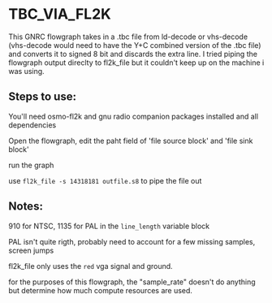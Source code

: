# TBC_VIA_FL2K

This GNRC flowgraph takes in a .tbc file from ld-decode or vhs-decode (vhs-decode would need to have the Y+C combined version of the .tbc file) and converts it to signed 8 bit and discards the extra line. I tried piping the flowgraph output direclty to fl2k_file but it couldn't keep up on the machine i was using. 

## Steps to use:

You'll need osmo-fl2k and gnu radio companion packages installed and all dependencies

Open the flowgraph, edit the paht field of 'file source block' and 'file sink block'

run the graph

use `fl2k_file -s 14318181 outfile.s8` to pipe the file out

## Notes:

910 for NTSC, 1135 for PAL in the `line_length` variable block

PAL isn't quite rigth, probably need to account for a few missing samples, screen jumps

fl2k_file only uses the `red` vga signal and ground. 

for the purposes of this flowgraph, the "sample_rate" doesn't do anything but determine how much compute resources are used. 

 
